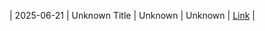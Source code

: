 | 2025-06-21 | Unknown Title | Unknown | Unknown | [Link](https://leetcode.com/problems/two-sum/) |
